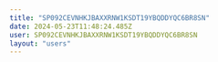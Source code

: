 ```yaml
---
title: "SP092CEVNHKJBAXXRNW1KSDT19YBQDDYQC6BR8SN"
date: 2024-05-23T11:48:24.485Z
user: SP092CEVNHKJBAXXRNW1KSDT19YBQDDYQC6BR8SN
layout: "users"
---
```

    